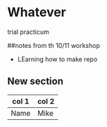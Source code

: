 # Whatever
trial practicum

##notes from th 10/11 workshop
* LEarning how to make repo

## New section
col 1 | col 2
------|----
Name  | Mike



